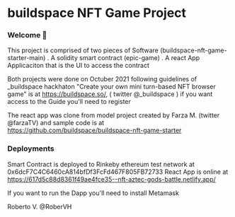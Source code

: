 # buildspace NFT Game Project

### **Welcome 👋**
This project is comprised of two pieces of Software (buildspace-nft-game-starter-main)
 . A solidity smart  contract (epic-game)
 . A react App Applicaciton that is the UI to access the contract

Both projects were done on Octuber 2021 following guidelines of _buildspace hackhaton 
"Create your own mini turn-based NFT browser game" is at https://buildspace.so/, ( twitter @_buildspace )
if you want access to the Guide you'll need to register

The react app was clone from model project created by Farza M. (twitter @farzaTV) and sample code is at  
https://github.com/buildspace/buildspace-nft-game-starter


### Deployments
Smart Contract is deployed to Rinkeby ethereum test network at 0x6dcF7C4C6460cA814bfDf3FcFd467F805FB72733
React App is online at https://617d5c88d8361f49ae4fce35--nft-aztec-gods-battle.netlify.app/

If you want to run the Dapp you'll need to install Metamask

Roberto V. @RoberVH

